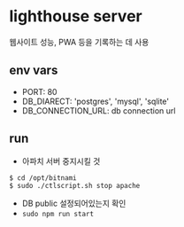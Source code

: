 # lighthouse server

웹사이트 성능, PWA 등을 기록하는 데 사용

## env vars

- PORT: 80
- DB_DIARECT: 'postgres', 'mysql', 'sqlite'
- DB_CONNECTION_URL: db connection url

## run

- 아파치 서버 중지시킬 것

```
$ cd /opt/bitnami
$ sudo ./ctlscript.sh stop apache
```

- DB public 설정되어있는지 확인
- `sudo npm run start`
